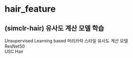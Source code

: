 # hair_feature

## (simclr-hair) 유사도 계산 모델 학습

Unsupervised Learning based 머리카락 스타일 유사도 계산 모델  
ResNet50  
USC Hair
